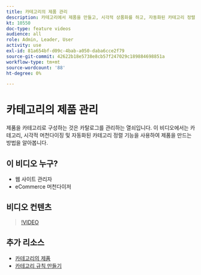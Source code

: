 ```yaml
---
title: 카테고리의 제품 관리
description: 카테고리에서 제품을 만들고, 시각적 상품화를 하고, 자동화된 카테고리 정렬 기능을 사용하는 방법에 대해 알아봅니다.
kt: 10550
doc-type: feature videos
audience: all
role: Admin, Leader, User
activity: use
exl-id: 81a654bf-d09c-4bab-a050-daba6cce2f79
source-git-commit: 42622b18e5738e8cb57f247029c189884698851a
workflow-type: tm+mt
source-wordcount: '88'
ht-degree: 0%

---
```


# 카테고리의 제품 관리

제품을 카테고리로 구성하는 것은 카탈로그를 관리하는 열쇠입니다. 이 비디오에서는 카테고리, 시각적 머천다이징 및 자동화된 카테고리 정렬 기능을 사용하여 제품을 만드는 방법을 알아봅니다.

## 이 비디오 누구?

- 웹 사이트 관리자
- eCommerce 머천다이저

## 비디오 컨텐츠

>[!VIDEO](https://video.tv.adobe.com/v/343747?quality=12&learn=on)

## 추가 리소스

- [카테고리의 제품](https://docs.magento.com/user-guide/catalog/categories-category-products.html)
- [카테고리 규칙 만들기](https://docs.magento.com/user-guide/catalog/category-product-rules.html)
